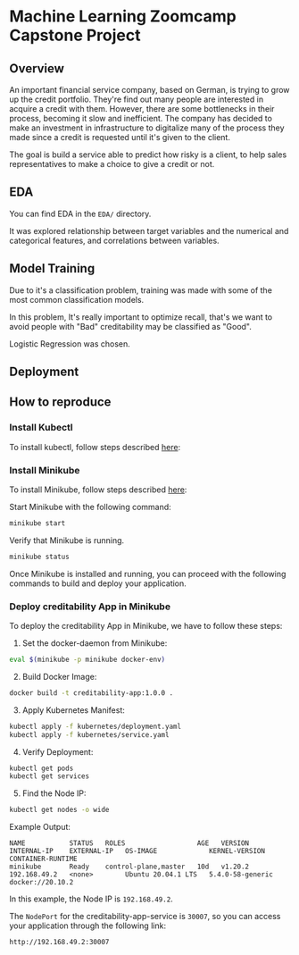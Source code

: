 # Machine Learning Zoomcamp Capstone Project

## Overview

An important financial service company, based on German, is trying to grow up the credit portfolio. They're find out many people are interested in acquire a credit with them. However, there are some bottlenecks in their process, becoming it slow and inefficient. The company has decided to make an investment in infrastructure to digitalize many of the process they made since a credit is requested until it's given to the client.

The goal is build a service able to predict how risky is a client, to help sales representatives to make a choice to give a credit or not.

## EDA

You can find EDA in the `EDA/` directory.

It was explored relationship between target variables and the numerical and categorical features, and correlations between variables.

## Model Training

Due to it's a classification problem, training was made with some of the most common classification models.

In this problem, It's really important to optimize recall, that's we want to avoid people with "Bad" creditability may be classified as "Good".

Logistic Regression was chosen.

## Deployment

## How to reproduce

### Install Kubectl

To install kubectl, follow steps described [here](https://kubernetes.io/docs/tasks/tools/install-kubectl-linux/):

### Install Minikube

To install Minikube, follow steps described [here](https://minikube.sigs.k8s.io/docs/start/?arch=%2Flinux%2Fx86-64%2Fstable%2Fbinary+download):

Start Minikube with the following command:

```sh
minikube start
```

Verify that Minikube is running.

```sh
minikube status
```

Once Minikube is installed and running, you can proceed with the following commands to build and deploy your application.

### Deploy creditability App in Minikube

To deploy the creditability App in Minikube, we have to follow these steps:

1. Set the docker-daemon from Minikube:

```sh
eval $(minikube -p minikube docker-env)
```

2. Build Docker Image:

```sh
docker build -t creditability-app:1.0.0 .
```

3. Apply Kubernetes Manifest:

```sh
kubectl apply -f kubernetes/deployment.yaml
kubectl apply -f kubernetes/service.yaml
```

4. Verify Deployment:

```sh
kubectl get pods
kubectl get services
```

5. Find the Node IP:

```sh
kubectl get nodes -o wide
```

Example Output:
```
NAME           STATUS   ROLES                  AGE   VERSION   INTERNAL-IP    EXTERNAL-IP   OS-IMAGE             KERNEL-VERSION     CONTAINER-RUNTIME
minikube       Ready    control-plane,master   10d   v1.20.2   192.168.49.2   <none>        Ubuntu 20.04.1 LTS   5.4.0-58-generic   docker://20.10.2
```

In this example, the Node IP is `192.168.49.2`.

The `NodePort` for the creditability-app-service is `30007`, so you can access your application through the following link:

```sh
http://192.168.49.2:30007
```
